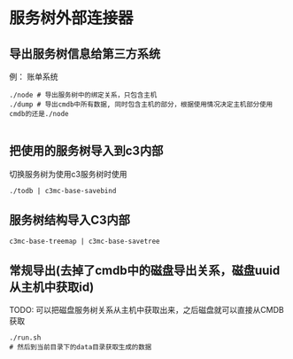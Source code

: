 # 服务树外部连接器

## 导出服务树信息给第三方系统

例： 账单系统

```
./node # 导出服务树中的绑定关系，只包含主机
./dump # 导出cmdb中所有数据, 同时包含主机的部分，根据使用情况决定主机部分使用cmdb的还是./node
 
```
## 把使用的服务树导入到c3内部

切换服务树为使用c3服务树时使用

```
./todb | c3mc-base-savebind
```

## 服务树结构导入C3内部

```
c3mc-base-treemap | c3mc-base-savetree

```
## 常规导出(去掉了cmdb中的磁盘导出关系，磁盘uuid从主机中获取id)

TODO: 可以把磁盘服务树关系从主机中获取出来，之后磁盘就可以直接从CMDB获取
```
./run.sh
# 然后到当前目录下的data目录获取生成的数据
```
